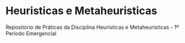 # Heuristicas e Metaheuristicas
Repositório de Práticas da Disciplina Heuristicas e Metaheuristicas - 1º Período Emergencial
